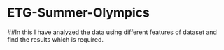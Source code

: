 # ETG-Summer-Olympics
##In this I have analyzed the data using different features of dataset and find the results which is required.
